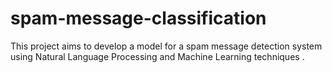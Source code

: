 # spam-message-classification
This project aims to develop a model for a spam message detection system using Natural Language Processing and Machine Learning techniques .
